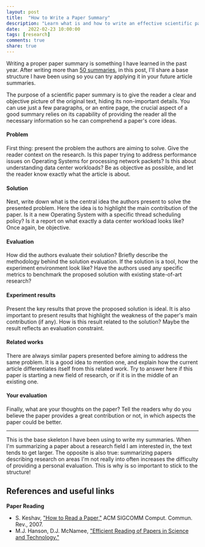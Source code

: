 ```yaml
---
layout: post
title:  "How to Write a Paper Summary"
description: "Learn what is and how to write an effective scientific paper summary."
date:   2022-02-23 10:00:00
tags: [research]
comments: true
share: true
---
```


Writing a proper paper summary is something I have learned in the past year. After writing more than [50 summaries](https://andreybleme.com/tags/#paper-summary), in this post, I'll share a base structure I have been using so you can try applying it in your future article summaries.

The purpose of a scientific paper summary is to give the reader a clear and objective picture of the original text, hiding its non-important details. You can use just a few paragraphs, or an entire page, the crucial aspect of a good summary relies on its capability of providing the reader all the necessary information so he can comprehend a paper's core ideas.

#### Problem
First thing: present the problem the authors are aiming to solve. Give the reader context on the research. Is this paper trying to address performance issues on Operating Systems for processing network packets? Is this about understanding data center workloads? Be as objective as possible, and let the reader know exactly what the article is about.

#### Solution
Next, write down what is the central idea the authors present to solve the presented problem. Here the idea is to highlight the main contribution of the paper. Is it a new Operating System with a specific thread scheduling policy? Is it a report on what exactly a data center workload looks like? Once again, be objective.

#### Evaluation
How did the authors evaluate their solution? Briefly describe the methodology behind the solution evaluation. If the solution is a tool, how the experiment environment look like? Have the authors used any specific metrics to benchmark the proposed solution with existing state-of-art research?

#### Experiment results
Present the key results that prove the proposed solution is ideal. It is also important to present results that highlight the weakness of the paper's main contribution (if any). How is this result related to the solution? Maybe the result reflects an evaluation constraint.

#### Related works
There are always similar papers presented before aiming to address the same problem. It is a good idea to mention one, and explain how the current article differentiates itself from this related work. Try to answer here if this paper is starting a new field of research, or if it is in the middle of an existing one.

#### Your evaluation
Finally, what are your thoughts on the paper? Tell the readers why do you believe the paper provides a great contribution or not, in which aspects the paper could be better.


-------------

This is the base skeleton I have been using to write my summaries. When I'm summarizing a paper about a research field I am interested in, the text tends to get larger. The opposite is also true: summarizing papers describing research on areas I'm not really into often increases the difficulty of providing a personal evaluation. This is why is so important to stick to the structure!

References and useful links
-------------

**Paper Reading**
- S. Keshav, ["How to Read a Paper,"](https://www.cse.ust.hk/~weiwa/teaching/Fall15-COMP6611B/reading_list/PaperReading.pdf) ACM SIGCOMM Comput. Commun. Rev., 2007.
- M.J. Hanson, D.J. McNamee, ["Efficient Reading of Papers in Science and Technology."](https://www.cse.ust.hk/~weiwa/teaching/Fall15-COMP6611B/reading_list/EfficientReading.pdf)


